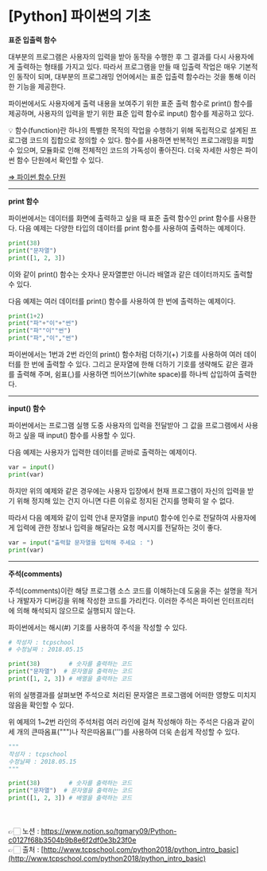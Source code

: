 # [Python] 파이썬의 기초

**표준 입출력 함수**

대부분의 프로그램은 사용자의 입력을 받아 동작을 수행한 후 그 결과를 다시 사용자에게 출력하는 형태를 가지고 있다. 따라서 프로그램을 만들 때 입출력 작업은 매우 기본적인 동작이 되며, 
대부분의 프로그래밍 언어에서는 표준 입출력 함수라는 것을 통해 이러한 기능을 제공한다.

파이썬에서도 사용자에게 출력 내용을 보여주기 위한 표준 출력 함수로 print() 함수를 제공하며, 
사용자의 입력을 받기 위한 표준 입력 함수로 input() 함수를 제공하고 있다.

<aside>
💡 함수(function)란 하나의 특별한 목적의 작업을 수행하기 위해 독립적으로 설계된 프로그램 코드의 집합으로 정의할 수 있다. 함수를 사용하면 반복적인 프로그래밍을 피할 수 있으며, 모듈화로 인해 전체적인 코드의 가독성이 좋아진다.
더욱 자세한 사항은 파이썬 함수 단원에서 확인할 수 있다.

[⇒ 파이썬 함수 단원](http://www.tcpschool.com/python2018/python_function_function)

</aside>

---

**print 함수**

파이썬에서는 데이터를 화면에 출력하고 싶을 때 표준 출력 함수인 print 함수를 사용한다.
다음 예제는 다양한 타입의 데이터를 print 함수를 사용하여 출력하는 예제이다.

```python
print(38)
print("문자열")
print([1, 2, 3])
```


이와 같이 print() 함수는 숫자나 문자열뿐만 아니라 배열과 같은 데이터까지도 출력할 수 있다.

다음 예제는 여러 데이터를 print() 함수를 사용하여 한 번에 출력하는 예제이다.

```python
print(1+2)
print("파"+"이"+"썬")
print("파""이""썬")
print("파","이","썬")
```


파이썬에서는 1번과 2번 라인의 print() 함수처럼 더하기(+) 기호를 사용하여 여러 데이터를 한 번에 출력할 수 있다. 그리고 문자열에 한해 더하기 기호를 생략해도 같은 결과를 출력해 주며, 쉼표(,)를 사용하면 띄어쓰기(white space)를 하나씩 삽입하여 출력한다.

---

**input() 함수**

파이썬에서는 프로그램 실행 도중 사용자의 입력을 전달받아 그 값을 프로그램에서 사용하고 
싶을 때 input() 함수를 사용할 수 있다.

다음 예제는 사용자가 입력한 데이터를 곧바로 출력하는 예제이다.

```python
var = input()
print(var)
```

하지만 위의 예제와 같은 경우에는 사용자 입장에서 현재 프로그램이 자신의 입력을 받기 위해 정지해 있는 건지 아니면 다른 이유로 정지된 건지를 명확히 알 수 없다.

따라서 다음 예제와 같이 입력 안내 문자열을 input() 함수에 인수로 전달하여 사용자에게 입력에 
관한 정보나 입력을 해달라는 요청 메시지를 전달하는 것이 좋다.

```python
var = input("출력할 문자열을 입력해 주세요 : ")
print(var)
```

---

**주석(comments)**

주석(comments)이란 해당 프로그램 소스 코드를 이해하는데 도움을 주는 설명을 적거나 개발자가 디버깅을 위해 작성한 코드를 가리킨다. 이러한 주석은 파이썬 인터프리터에 의해 해석되지 않으므로 실행되지 않는다.

파이썬에서는 해시(#) 기호를 사용하여 주석을 작성할 수 있다.

```python
# 작성자 : tcpschool
# 수정날짜 : 2018.05.15

print(38)        # 숫자를 출력하는 코드
print("문자열")  # 문자열을 출력하는 코드
print([1, 2, 3]) # 배열을 출력하는 코드
```


위의 실행결과를 살펴보면 주석으로 처리된 문자열은 프로그램에 어떠한 영향도 미치지 않음을 
확인할 수 있다.

위 예제의 1~2번 라인의 주석처럼 여러 라인에 걸쳐 작성해야 하는 주석은 다음과 같이 세 개의 
큰따옴표(""")나 작은따옴표(''')를 사용하여 더욱 손쉽게 작성할 수 있다.

```python
"""
작성자 : tcpschool
수정날짜 : 2018.05.15
"""

print(38)        # 숫자를 출력하는 코드
print("문자열")  # 문자열을 출력하는 코드
print([1, 2, 3]) # 배열을 출력하는 코드
```


<br><br>
👉🏻 노션 : https://www.notion.so/tgmary09/Python-c0127f68b3504b9b8e6f2df0e3b23f0e
<br>
👉🏻 출처 : [http://www.tcpschool.com/python2018/python_intro_basic](http://www.tcpschool.com/python2018/python_intro_basic)
